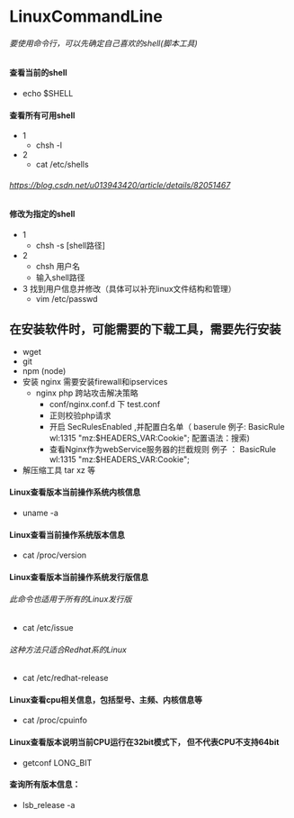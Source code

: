 # LinuxCommandLine
###### 要使用命令行，可以先确定自己喜欢的shell(脚本工具)
#### 查看当前的shell
 - echo $SHELL
#### 查看所有可用shell
 - 1 
    - chsh -l
 - 2
    - cat /etc/shells
###### https://blog.csdn.net/u013943420/article/details/82051467
#### 修改为指定的shell
 - 1 
   - chsh -s [shell路径]
 - 2
   - chsh 用户名
   - 输入shell路径
 - 3 找到用户信息并修改（具体可以补充linux文件结构和管理）
   - vim /etc/passwd
## 在安装软件时，可能需要的下载工具，需要先行安装
 - wget
 - git
 - npm (node)
 - 安装 nginx 需要安装firewall和ipservices
   - nginx php 跨站攻击解决策略
      - conf/nginx.conf.d 下 test.conf
      - 正则校验php请求
      - 开启 SecRulesEnabled ,并配置白名单（
        baserule 例子: BasicRule wl:1315 "mz:$HEADERS_VAR:Cookie";
        配置语法：搜索)
      - 查看Nginx作为webService服务器的拦截规则
         例子 ： BasicRule wl:1315 "mz:$HEADERS_VAR:Cookie";
 - 解压缩工具  tar  xz 等
#### Linux查看版本当前操作系统内核信息
 - uname -a
#### Linux查看当前操作系统版本信息
 - cat /proc/version
#### Linux查看版本当前操作系统发行版信息
 ###### 此命令也适用于所有的Linux发行版
 - cat /etc/issue  
 ###### 这种方法只适合Redhat系的Linux
 - cat /etc/redhat-release
#### Linux查看cpu相关信息，包括型号、主频、内核信息等
 - cat /proc/cpuinfo
#### Linux查看版本说明当前CPU运行在32bit模式下， 但不代表CPU不支持64bit
 - getconf LONG_BIT
#### 查询所有版本信息：
 - lsb_release -a
